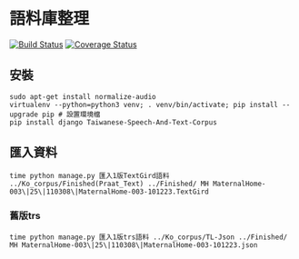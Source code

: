 # 語料庫整理
[![Build Status](https://travis-ci.org/i3thuan5/gi2_liau7_khoo3.svg?branch=master)](https://travis-ci.org/i3thuan5/gi2_liau7_khoo3)
[![Coverage Status](https://coveralls.io/repos/github/i3thuan5/gi2_liau7_khoo3/badge.svg?branch=master)](https://coveralls.io/github/i3thuan5/gi2_liau7_khoo3?branch=master)

## 安裝
```
sudo apt-get install normalize-audio
virtualenv --python=python3 venv; . venv/bin/activate; pip install --upgrade pip # 設置環境檔
pip install django Taiwanese-Speech-And-Text-Corpus
```

## 匯入資料
```
time python manage.py 匯入1版TextGird語料 ../Ko_corpus/Finished(Praat_Text) ../Finished/ MH MaternalHome-003\|25\|110308\|MaternalHome-003-101223.TextGird
```

### 舊版trs
```
time python manage.py 匯入1版trs語料 ../Ko_corpus/TL-Json ../Finished/ MH MaternalHome-003\|25\|110308\|MaternalHome-003-101223.json
```